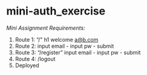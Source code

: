 # mini-auth_exercise

*Mini Assignment Requirements:*

1. Route 1: “/” h1 welcome <a@b.com>
2. Route 2: input email - input pw - submit
3. Route 3: “/register”  input email - input pw - submit
4. Route 4: /logout
5. Deployed
